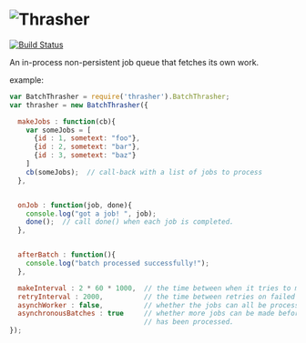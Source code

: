 # ![Thrasher](https://raw.github.com/cainus/thrasher/master/thrasher.png)
[![Build
Status](https://secure.travis-ci.org/cainus/thrasher.png?branch=master)](http://travis-ci.org/cainus/thrasher)

An in-process non-persistent job queue that fetches its own work.

example:
```javascript
var BatchThrasher = require('thrasher').BatchThrasher;
var thrasher = new BatchThrasher({

  makeJobs : function(cb){
    var someJobs = [
      {id : 1, sometext: "foo"},
      {id : 2, sometext: "bar"},
      {id : 3, sometext: "baz"}    
    ]
    cb(someJobs);  // call-back with a list of jobs to process
  },


  onJob : function(job, done){
    console.log("got a job! ", job);
    done();  // call done() when each job is completed.
  },


  afterBatch : function(){
    console.log("batch processed successfully!");
  },

  makeInterval : 2 * 60 * 1000,  // the time between when it tries to make jobs (in ms)
  retryInterval : 2000,          // the time between retries on failed jobs (in ms)
  asynchWorker : false,          // whether the jobs can all be processed at the same time
  asynchronousBatches : true     // whether more jobs can be made before the last batch of jobs
                                 // has been processed.
});
```


